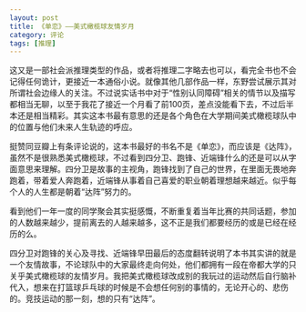 ```yaml
---
layout: post
title: 《单恋》——美式橄榄球友情岁月
category: 评论
tags: [推理]
---
```


这又是一部社会派推理类型的作品，或者将推理二字略去也可以，看完全书也不会记得任何诡计，更接近一本通俗小说。就像其他几部作品一样，东野尝试展示其对所谓社会边缘人的关注。不过说实话书中对于“性别认同障碍”相关的情节以及描写都相当无聊，以至于我花了接近一个月看了前100页，差点没能看下去，不过后半本还是相当精彩。其实这本书最有意思的还是各个角色在大学期间美式橄榄球队中的位置与他们未来人生轨迹的呼应。

<!--break-->

挺赞同豆瓣上有条评论说的，这本书最好的书名不是《单恋》，而应该是《达阵》，虽然不是很熟悉美式橄榄球，不过看到四分卫、跑锋、近端锋什么的还是可以从字面意思来理解。四分卫是故事的主视角，跑锋找到了自己的世界，在里面无畏地奔跑着，带着爱人奔跑着，近端锋从事着自己喜爱的职业朝着理想越来越近。似乎每个人的人生都是朝着“达阵”努力的。

看到他们一年一度的同学聚会其实挺感慨，不断重复着当年比赛的共同话题，参加的人数越来越少，提前离去的人越来越多，这不正是我们都要经历的或是已经在经历的么。

四分卫对跑锋的关心及寻找、近端锋早田最后的态度翻转说明了本书其实讲的就是一个友情故事，不论球队中的大家最终走向何处，他们都拥有一段在帝都大学的只关乎美式橄榄球的友情岁月。我把美式橄榄球改成别的我玩过的运动然后自行脑补代入，想来在打篮球乒乓球的时候是不会想任何别的事情的，无论开心的、悲伤的。竞技运动的那一刻，想的只有“达阵”。